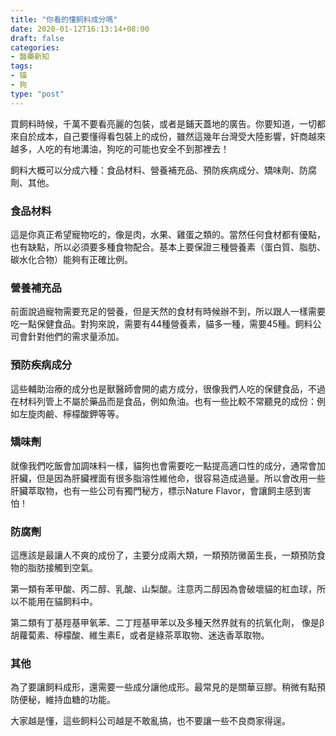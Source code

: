 ```yaml
---
title: "你看的懂飼料成分嗎"
date: 2020-01-12T16:13:14+08:00
draft: false
categories:
- 醫藥新知
tags:
- 貓
- 狗
type: "post"
---
```


買飼料時候，千萬不要看亮麗的包裝，或者是鋪天蓋地的廣告。你要知道，一切都來自於成本，自己要懂得看包裝上的成份，雖然這幾年台灣受大陸影響，奸商越來越多，人吃的有地溝油，狗吃的可能也安全不到那裡去！

飼料大概可以分成六種：食品材料、營養補充品、預防疾病成分、矯味劑、防腐劑、其他。

<h3>食品材料</h3>

這是你真正希望寵物吃的，像是肉，水果、雞蛋之類的。當然任何食材都有優點，也有缺點，所以必須要多種食物配合。基本上要保證三種營養素（蛋白質、脂肪、碳水化合物）能夠有正確比例。

<h3>營養補充品</h3>

前面說過寵物需要充足的營養，但是天然的食材有時候辦不到，所以跟人一樣需要吃一點保健食品。對狗來說，需要有44種營養素，貓多一種，需要45種。飼料公司會針對他們的需求量添加。

<h3>預防疾病成分</h3>

這些輔助治療的成分也是獸醫師會開的處方成分，很像我們人吃的保健食品，不過在材料列管上不屬於藥品而是食品，例如魚油。也有一些比較不常聽見的成份：例如左旋肉鹼、檸檬酸鉀等等。

<h3>矯味劑</h3>

就像我們吃飯會加調味料一樣，貓狗也會需要吃一點提高適口性的成分，通常會加肝臟，但是因為肝臟裡面有很多脂溶性維他命，很容易造成過量。所以會改用一些肝臟萃取物，也有一些公司有獨門秘方，標示Nature Flavor，會讓飼主感到害怕！

<h3>防腐劑</h3>

這應該是最讓人不爽的成份了，主要分成兩大類，一類預防黴菌生長，一類預防食物的脂肪接觸到空氣。

第一類有苯甲酸、丙二醇、乳酸、山梨酸。注意丙二醇因為會破壞貓的紅血球，所以不能用在貓飼料中。

第二類有丁基羥基甲氧苯、二丁羥基甲苯以及多種天然界就有的抗氧化劑，
像是β胡蘿蔔素、檸檬酸、維生素E，或者是綠茶萃取物、迷迭香萃取物。

<h3>其他</h3>

為了要讓飼料成形，還需要一些成分讓他成形。最常見的是關華豆膠。稍微有點預防便秘，維持血糖的功能。

大家越是懂，這些飼料公司越是不敢亂搞，也不要讓一些不良商家得逞。